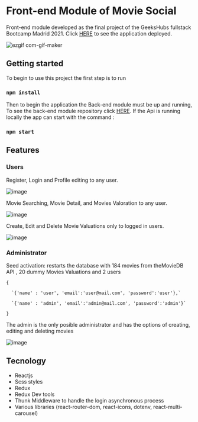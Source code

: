 # Front-end Module of Movie Social


Front-end module developed as the final project of the GeeksHubs fullstack Bootcamp Madrid 2021. Click [HERE](https://github.com/G4BR1EL0/MovieSocial/tree/main/react-module) to see the application deployed.


![ezgif com-gif-maker](https://user-images.githubusercontent.com/75450403/121583582-bba00700-ca30-11eb-8bbf-3c75c2102ae1.gif)



## Getting started

To begin to use this project the first step is to run

### `npm install`

Then to begin the application the Back-end module must be up and running, To see the back-end module repository click [HERE](https://github.com/G4BR1EL0/MovieSocial/tree/main/api). If the Api is running locally the app can start with the command :

### `npm start`

## Features


###  Users
    
   Register, Login and Profile editing to any user.
    
   ![image](https://user-images.githubusercontent.com/75450403/121586433-f2c3e780-ca33-11eb-93ae-1179a076f11f.png)
   
   Movie Searching, Movie Detail, and Movies Valoration to any user.
   
   ![image](https://user-images.githubusercontent.com/75450403/121587483-294e3200-ca35-11eb-9fa0-31bbb966c06f.png)
  
   Create, Edit and Delete Movie Valuations only to logged in users.
   
   ![image](https://user-images.githubusercontent.com/75450403/121587918-995cb800-ca35-11eb-9501-8cd98143e97d.png)


### Administrator

  Seed activation: restarts the database with 184 movies from theMovieDB API , 20 dummy Movies Valuations and 2 users 
  
  `{`
  
      `{'name' : 'user', 'email':'user@mail.com', 'password':'user'},` 
  
      `{'name' : 'admin', 'email':'admin@mail.com', 'password':'admin'}`
      
   `}`
   
  The admin is the only posible administrator and has the options of creating, editing and deleting movies
  
  ![image](https://user-images.githubusercontent.com/75450403/121589465-61567480-ca37-11eb-84f0-56dd35c154c7.png)

## Tecnology

- Reactjs
- Scss styles
- Redux
- Redux Dev tools
- Thunk Middleware to  handle the login asynchronous process
- Various libraries (react-router-dom, react-icons, dotenv, react-multi-carousel)

   
